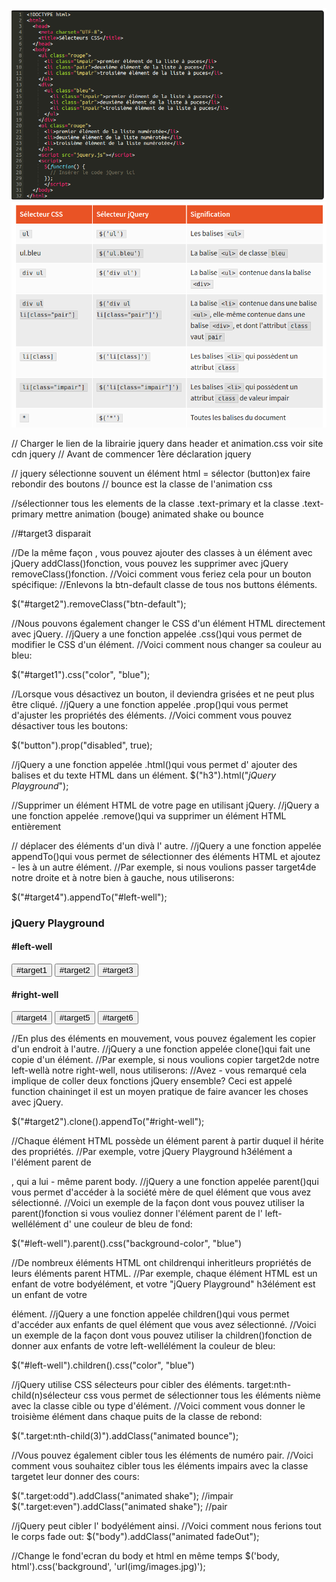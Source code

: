 ![code](img/00.png)
![tableau](img/01.png)


// Charger le lien de la librairie jquery dans header et animation.css voir site cdn jquery
// Avant de commencer 1ère déclaration jquery

<script>
  $(document).ready(function() {
  });
</script>


// jquery sélectionne souvent un élément html = sélector (button)ex faire rebondir des boutons
// bounce est la classe de l'animation css

<script>
  $(document).ready(function() {
    $("button").addClass("animated bounce");
  });
</script>

//sélectionner tous les elements de la classe .text-primary et la classe .text-primary mettre animation (bouge) animated shake ou bounce

<script>
  $(document).ready(function() {
    $("button").addClass("animated bounce");
    $(".well").addClass("animated shake");
    $(".text-primary").addClass("animated shake");
  });
</script>

//#target3 disparait
<script>
  $(document).ready(function() {
    $("button").addClass("animated bounce");
    $(".well").addClass("animated shake");
    $("#target3").addClass("animated fadeOut");
  });
</script>

//De la même façon , vous pouvez ajouter des classes à un élément avec jQuery addClass()fonction, vous pouvez les supprimer avec jQuery removeClass()fonction.
//Voici comment vous feriez cela pour un bouton spécifique:
//Enlevons la btn-default classe de tous nos buttons éléments.

$("#target2").removeClass("btn-default");

<script>
  $(document).ready(function() {
    $("button").addClass("animated bounce");
    $(".well").addClass("animated shake");
    $("#target3").addClass("animated fadeOut");
    $("button").removeClass("btn-default");
  });
</script>

//Nous pouvons également changer le CSS d'un élément HTML directement avec jQuery.
//jQuery a une fonction appelée .css()qui vous permet de modifier le CSS d'un élément.
//Voici comment nous changer sa couleur au bleu:

$("#target1").css("color", "blue");


<script>
  $(document).ready(function() {
    $("#target1").css("color","red");
  });
</script>


//Lorsque vous désactivez un bouton, il deviendra grisées et ne peut plus être cliqué.
//jQuery a une fonction appelée .prop()qui vous permet d'ajuster les propriétés des éléments.
//Voici comment vous pouvez désactiver tous les boutons:

$("button").prop("disabled", true);

<script>
  $(document).ready(function() {
    $("#target1").prop("disabled", true);

  });
</script>


//jQuery a une fonction appelée .html()qui vous permet d' ajouter des balises et du texte HTML dans un élément. 
$("h3").html("<em>jQuery Playground</em>");

<script>
  $(document).ready(function() {
    $("#target1").css("color", "red");
    $("#target4").html("<em>#target4</em>");
  });
</script>

//Supprimer un élément HTML de votre page en utilisant jQuery.
//jQuery a une fonction appelée .remove()qui va supprimer un élément HTML entièrement

<script>
  $(document).ready(function() {
    $("#target1").css("color", "red");
    $("#target1").prop("disabled", true);
    $("button").remove("#target4");

  });
</script>

// déplacer des éléments d'un divà l' autre.
//jQuery a une fonction appelée appendTo()qui vous permet de sélectionner des éléments HTML et ajoutez - les à un autre élément.
//Par exemple, si nous voulions passer target4de notre droite et à notre bien à gauche, nous utiliserons:

$("#target4").appendTo("#left-well");


<script>
  $(document).ready(function() {
    $("#target1").css("color", "red");
    $("#target1").prop("disabled", true);
    $("#target4").remove();
    $("#target2").appendTo("#right-well");
  });
</script>

<!-- Only change code above this line. -->

<div class="container-fluid">
  <h3 class="text-primary text-center">jQuery Playground</h3>
  <div class="row">
    <div class="col-xs-6">
      <h4>#left-well</h4>
      <div class="well" id="left-well">
        <button class="btn btn-default target" id="target1">#target1</button>
        <button class="btn btn-default target" id="target2">#target2</button>
        <button class="btn btn-default target" id="target3">#target3</button>
      </div>
    </div>
    <div class="col-xs-6">
      <h4>#right-well</h4>
      <div class="well" id="right-well">
        <button class="btn btn-default target" id="target4">#target4</button>
        <button class="btn btn-default target" id="target5">#target5</button>
        <button class="btn btn-default target" id="target6">#target6</button>
      </div>
    </div>
  </div>
</div>


//En plus des éléments en mouvement, vous pouvez également les copier d'un endroit à l'autre.
//jQuery a une fonction appelée clone()qui fait une copie d'un élément.
//Par exemple, si nous voulions copier target2de notre left-wellà notre right-well, nous utiliserons:
//Avez - vous remarqué cela implique de coller deux fonctions jQuery ensemble? Ceci est appelé function chaininget il est un moyen pratique de faire avancer les choses avec jQuery.

$("#target2").clone().appendTo("#right-well");

<script>
  $(document).ready(function() {
    $("#target1").css("color", "red");
    $("#target1").prop("disabled", true);
    $("#target4").remove();
    $("#target2").appendTo("#right-well");
    $("#target5").clone().appendTo("#left-well");
  });
</script>

//Chaque élément HTML possède un élément parent à partir duquel il hérite des propriétés.
//Par exemple, votre jQuery Playground h3élément a l'élément parent de <div class="container-fluid">, qui a lui - même parent body.
//jQuery a une fonction appelée parent()qui vous permet d'accéder à la société mère de quel élément que vous avez sélectionné.
//Voici un exemple de la façon dont vous pouvez utiliser la parent()fonction si vous vouliez donner l'élément parent de l' left-wellélément d' une couleur de bleu de fond:

$("#left-well").parent().css("background-color", "blue")


<script>
  $(document).ready(function() {
    $("#target1").css("color", "red");
    $("#target1").prop("disabled", true);
    $("#target4").remove();
    $("#target2").appendTo("#right-well");
    $("#target5").clone().appendTo("#left-well");
    $("#target1").parent().css("background-color", "red")
  });
</script>


//De nombreux éléments HTML ont childrenqui inheritleurs propriétés de leurs éléments parent HTML.
//Par exemple, chaque élément HTML est un enfant de votre bodyélément, et votre "jQuery Playground" h3élément est un enfant de votre <div class="container-fluid">élément.
//jQuery a une fonction appelée children()qui vous permet d'accéder aux enfants de quel élément que vous avez sélectionné.
//Voici un exemple de la façon dont vous pouvez utiliser la children()fonction de donner aux enfants de votre left-wellélément la couleur de bleu:

$("#left-well").children().css("color", "blue")
<script>
  $(document).ready(function() {
    $("#target1").css("color", "red");
    $("#target1").prop("disabled", true);
    $("#target4").remove();
    $("#target2").appendTo("#right-well");
    $("#target5").clone().appendTo("#left-well");
    $("#target1").parent().css("background-color", "red");
    $("#right-well").children().css("color", "orange");
  });
</script>


//jQuery utilise CSS sélecteurs pour cibler des éléments. target:nth-child(n)sélecteur css vous permet de sélectionner tous les éléments nième avec la classe cible ou type d'élément.
//Voici comment vous donner le troisième élément dans chaque puits de la classe de rebond:

$(".target:nth-child(3)").addClass("animated bounce");

<script>
  $(document).ready(function() {
    $("#target1").css("color", "red");
    $("#target1").prop("disabled", true);
    $("#target4").remove();
    $("#target2").appendTo("#right-well");
    $("#target5").clone().appendTo("#left-well");
    $("#target1").parent().css("background-color", "red");
    $("#right-well").children().css("color", "orange");
    $(".target:nth-child(2)").addClass("animated bounce");
  });
</script>

//Vous pouvez également cibler tous les éléments de numéro pair.
//Voici comment vous souhaitez cibler tous les éléments impairs avec la classe targetet leur donner des cours:

$(".target:odd").addClass("animated shake");    //impair
$(".target:even").addClass("animated shake");   //pair

<script>
  $(document).ready(function() {
    $("#target1").css("color", "red");
    $("#target1").prop("disabled", true);
    $("#target4").remove();
    $("#target2").appendTo("#right-well");
    $("#target5").clone().appendTo("#left-well");
    $("#target1").parent().css("background-color", "red");
    $("#right-well").children().css("color", "orange");
    $("#left-well").children().css("color", "green");
    $(".target:nth-child(2)").addClass("animated bounce");
    $(".target:even").addClass("animated shake");
  });
</script>

//jQuery peut cibler l' bodyélément ainsi.
//Voici comment nous ferions tout le corps fade out:
$("body").addClass("animated fadeOut");

<script>
  $(document).ready(function() {
    $("#target1").css("color", "red");
    $("#target1").prop("disabled", true);
    $("#target4").remove();
    $("#target2").appendTo("#right-well");
    $("#target5").clone().appendTo("#left-well");
    $("#target1").parent().css("background-color", "red");
    $("#right-well").children().css("color", "orange");
    $("#left-well").children().css("color", "green");
    $(".target:nth-child(2)").addClass("animated bounce");
    $(".target:even").addClass("animated shake");
    $("body").addClass("animated hinge");               //animation toute la page tombe et est supprimée   
   });
</script>


//Change le fond'ecran du body et html en même temps
      $('body, html').css('background', 'url(img/images.jpg)');
